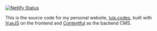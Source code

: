 [![Netlify Status](https://api.netlify.com/api/v1/badges/b9c19038-24b3-4435-9f39-9ea4489b0978/deploy-status)](https://app.netlify.com/sites/luis-codes/deploys)

This is the source code for my personal website, [luis.codes](https://luis.codes), built with [VueJS](https://vuejs.org/) on the frontend and [Contentful](https://www.contentful.com/) as the backend CMS.
